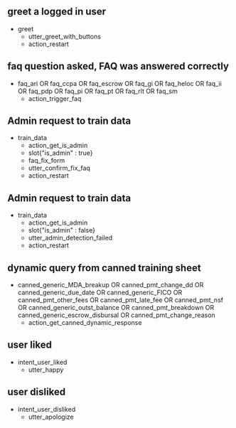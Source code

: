 ## greet a logged in user
* greet
  - utter_greet_with_buttons
  - action_restart


## faq question asked, FAQ was answered correctly
* faq_ari OR faq_ccpa OR faq_escrow OR faq_gi OR faq_heloc OR faq_ii OR faq_pdp OR faq_pi OR faq_pt OR faq_rlt OR faq_sm
  - action_trigger_faq


## Admin request to train data
* train_data
  - action_get_is_admin
  - slot{"is_admin" : true}
  - faq_fix_form
  - utter_confirm_fix_faq
  - action_restart


## Admin request to train data
* train_data
  - action_get_is_admin
  - slot{"is_admin" : false}
  - utter_admin_detection_failed
  - action_restart


## dynamic query from canned training sheet
* canned_generic_MDA_breakup OR canned_pmt_change_dd OR canned_generic_due_date OR canned_generic_FICO OR canned_pmt_other_fees OR canned_pmt_late_fee OR canned_pmt_nsf OR canned_generic_outst_balance OR canned_pmt_breakdown OR canned_generic_escrow_disbursal OR canned_pmt_change_reason
  - action_get_canned_dynamic_response


## user liked
* intent_user_liked
  - utter_happy


## user disliked
* intent_user_disliked
  - utter_apologize